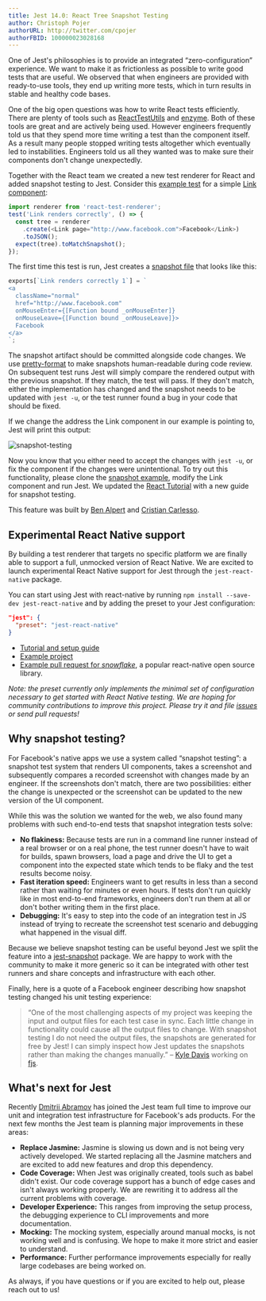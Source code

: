 ```yaml
---
title: Jest 14.0: React Tree Snapshot Testing
author: Christoph Pojer
authorURL: http://twitter.com/cpojer
authorFBID: 100000023028168
---
```


One of Jest's philosophies is to provide an integrated “zero-configuration”
experience. We want to make it as frictionless as possible to write good tests
that are useful. We observed that when engineers are provided with ready-to-use
tools, they end up writing more tests, which in turn results in stable and
healthy code bases.

One of the big open questions was how to write React tests efficiently. There
are plenty of tools such as
[ReactTestUtils](https://facebook.github.io/react/docs/test-utils.html) and
[enzyme](http://airbnb.io/enzyme/). Both of these tools are great and are
actively being used. However engineers frequently told us that they spend more
time writing a test than the component itself. As a result many people stopped
writing tests altogether which eventually led to instabilities. Engineers told
us all they wanted was to make sure their components don't change unexpectedly.

<!--truncate-->

Together with the React team we created a new test renderer for React and added
snapshot testing to Jest. Consider this
[example test](https://github.com/facebook/jest/blob/master/examples/snapshot/__tests__/Link.react-test.js)
for a simple
[Link component](https://github.com/facebook/jest/blob/master/examples/snapshot/Link.react.js):

```javascript
import renderer from 'react-test-renderer';
test('Link renders correctly', () => {
  const tree = renderer
    .create(<Link page="http://www.facebook.com">Facebook</Link>)
    .toJSON();
  expect(tree).toMatchSnapshot();
});
```

The first time this test is run, Jest creates a
[snapshot file](https://github.com/facebook/jest/blob/master/examples/snapshot/__tests__/__snapshots__/Link.react-test.js.snap)
that looks like this:

```javascript
exports[`Link renders correctly 1`] = `
<a
  className="normal"
  href="http://www.facebook.com"
  onMouseEnter={[Function bound _onMouseEnter]}
  onMouseLeave={[Function bound _onMouseLeave]}>
  Facebook
</a>
`;
```

The snapshot artifact should be committed alongside code changes. We use
[pretty-format](https://github.com/thejameskyle/pretty-format) to make snapshots
human-readable during code review. On subsequent test runs Jest will simply
compare the rendered output with the previous snapshot. If they match, the test
will pass. If they don't match, either the implementation has changed and the
snapshot needs to be updated with `jest -u`, or the test runner found a bug in
your code that should be fixed.

If we change the address the Link component in our example is pointing to, Jest
will print this output:

![snapshot-testing](/jest/img/blog/snapshot.png)

Now you know that you either need to accept the changes with `jest -u`, or fix
the component if the changes were unintentional. To try out this functionality,
please clone the
[snapshot example](https://github.com/facebook/jest/tree/master/examples/snapshot),
modify the Link component and run Jest. We updated the
[React Tutorial](/jest/docs/tutorial-react.html) with a new guide for snapshot
testing.

This feature was built by [Ben Alpert](https://twitter.com/soprano) and
[Cristian Carlesso](https://twitter.com/kentaromiura).

## Experimental React Native support

By building a test renderer that targets no specific platform we are finally
able to support a full, unmocked version of React Native. We are excited to
launch experimental React Native support for Jest through the
`jest-react-native` package.

You can start using Jest with react-native by running `npm install --save-dev
jest-react-native` and by adding the preset to your Jest configuration:

```json
"jest": {
  "preset": "jest-react-native"
}
```

* [Tutorial and setup guide](/jest/docs/tutorial-react-native.html#content)
* [Example project](https://github.com/facebook/jest/tree/master/examples/react-native)
* [Example pull request for _snowflake_](https://github.com/bartonhammond/snowflake/pull/110),
  a popular react-native open source library.

_Note: the preset currently only implements the minimal set of configuration
necessary to get started with React Native testing. We are hoping for community
contributions to improve this project. Please try it and file
[issues](https://github.com/facebook/jest/issues) or send pull requests!_

## Why snapshot testing?

For Facebook's native apps we use a system called “snapshot testing”: a snapshot
test system that renders UI components, takes a screenshot and subsequently
compares a recorded screenshot with changes made by an engineer. If the
screenshots don't match, there are two possibilities: either the change is
unexpected or the screenshot can be updated to the new version of the UI
component.

While this was the solution we wanted for the web, we also found many problems
with such end-to-end tests that snapshot integration tests solve:

* **No flakiness:** Because tests are run in a command line runner instead of a
  real browser or on a real phone, the test runner doesn't have to wait for
  builds, spawn browsers, load a page and drive the UI to get a component into
  the expected state which tends to be flaky and the test results become noisy.
* **Fast iteration speed:** Engineers want to get results in less than a second
  rather than waiting for minutes or even hours. If tests don't run quickly like
  in most end-to-end frameworks, engineers don't run them at all or don't bother
  writing them in the first place.
* **Debugging:** It's easy to step into the code of an integration test in JS
  instead of trying to recreate the screenshot test scenario and debugging what
  happened in the visual diff.

Because we believe snapshot testing can be useful beyond Jest we split the
feature into a
[jest-snapshot](https://github.com/facebook/jest/tree/master/packages/jest-snapshot)
package. We are happy to work with the community to make it more generic so it
can be integrated with other test runners and share concepts and infrastructure
with each other.

Finally, here is a quote of a Facebook engineer describing how snapshot testing
changed his unit testing experience:

> “One of the most challenging aspects of my project was keeping the input and
> output files for each test case in sync. Each little change in functionality
> could cause all the output files to change. With snapshot testing I do not
> need the output files, the snapshots are generated for free by Jest! I can
> simply inspect how Jest updates the snapshots rather than making the changes
> manually.” – [Kyle Davis](https://github.com/kyldvs) working on
> [fjs](https://github.com/kyldvs/fjs).

## What's next for Jest

Recently [Dmitrii Abramov](https://twitter.com/abramov_dmitrii) has joined the
Jest team full time to improve our unit and integration test infrastructure for
Facebook's ads products. For the next few months the Jest team is planning major
improvements in these areas:

* **Replace Jasmine:** Jasmine is slowing us down and is not being very actively
  developed. We started replacing all the Jasmine matchers and are excited to
  add new features and drop this dependency.
* **Code Coverage:** When Jest was originally created, tools such as babel
  didn't exist. Our code coverage support has a bunch of edge cases and isn't
  always working properly. We are rewriting it to address all the current
  problems with coverage.
* **Developer Experience:** This ranges from improving the setup process, the
  debugging experience to CLI improvements and more documentation.
* **Mocking:** The mocking system, especially around manual mocks, is not
  working well and is confusing. We hope to make it more strict and easier to
  understand.
* **Performance:** Further performance improvements especially for really large
  codebases are being worked on.

As always, if you have questions or if you are excited to help out, please reach
out to us!
